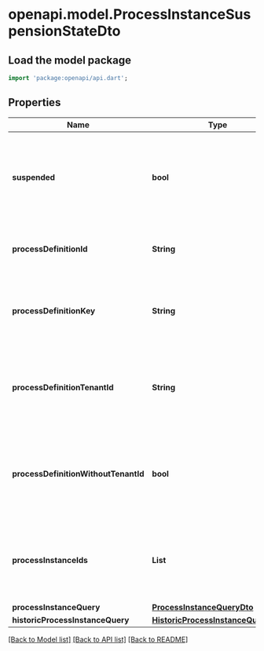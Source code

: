 # openapi.model.ProcessInstanceSuspensionStateDto

## Load the model package
```dart
import 'package:openapi/api.dart';
```

## Properties
Name | Type | Description | Notes
------------ | ------------- | ------------- | -------------
**suspended** | **bool** | A Boolean value which indicates whether to activate or suspend a given instance  (e.g. process instance, job, job definition, or batch). When the value is set to true,  the given instance will be suspended and when the value is set to false,  the given instance will be activated. | [optional] 
**processDefinitionId** | **String** | The process definition id of the process instances to activate or suspend.  **Note**: This parameter can be used only with combination of `suspended`. | [optional] 
**processDefinitionKey** | **String** | The process definition key of the process instances to activate or suspend.  **Note**: This parameter can be used only with combination of `suspended`, `processDefinitionTenantId`, and `processDefinitionWithoutTenantId`. | [optional] 
**processDefinitionTenantId** | **String** | Only activate or suspend process instances of a process definition which belongs to a tenant with the given id.  **Note**: This parameter can be used only with combination of `suspended`, `processDefinitionKey`, and `processDefinitionWithoutTenantId`. | [optional] 
**processDefinitionWithoutTenantId** | **bool** | Only activate or suspend process instances of a process definition which belongs to no tenant. Value may only be true, as false is the default behavior.  **Note**: This parameter can be used only with combination of `suspended`, `processDefinitionKey`, and `processDefinitionTenantId`. | [optional] 
**processInstanceIds** | **List<String>** | A list of process instance ids which defines a group of process instances which will be activated or suspended by the operation.  **Note**: This parameter can be used only with combination of `suspended`, `processInstanceQuery`, and `historicProcessInstanceQuery`. | [optional] [default to const []]
**processInstanceQuery** | [**ProcessInstanceQueryDto**](ProcessInstanceQueryDto.md) |  | [optional] 
**historicProcessInstanceQuery** | [**HistoricProcessInstanceQueryDto**](HistoricProcessInstanceQueryDto.md) |  | [optional] 

[[Back to Model list]](../README.md#documentation-for-models) [[Back to API list]](../README.md#documentation-for-api-endpoints) [[Back to README]](../README.md)


